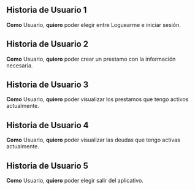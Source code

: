 ## Historia de Usuario 1
**Como** Usuario, **quiero** poder elegir entre Loguearme e iniciar sesión.

## Historia de Usuario 2
**Como** Usuario, **quiero** poder crear un prestamo con la información necesaria.


## Historia de Usuario 3
**Como** Usuario, **quiero** poder visualizar los prestamos que tengo activos actualmente.


## Historia de Usuario 4
**Como** Usuario, **quiero** poder visualizar las deudas que tengo activas actualmente.


## Historia de Usuario 5
**Como** Usuario, **quiero** poder elegir salir del aplicativo.
